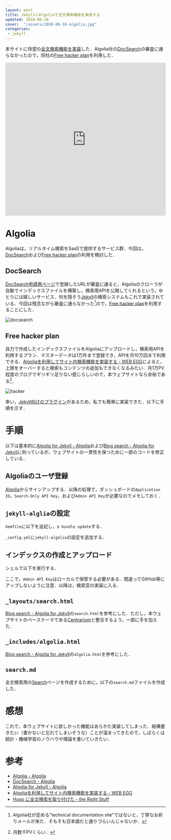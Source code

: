 ```yaml
---
layout: post
title: JekyllにAlgoliaで全文検索機能を実装する
updated: 2018-06-16
cover:  "/assets/2018-06-16-algolia.jpg"
categories:
 - jekyll
---
```


本サイトに待望の[全文検索機能を実装](https://haltaro.github.io/search/)した．Algolia社の[DocSearch](https://community.algolia.com/docsearch/)の審査に通らなかったので，同社の[Free hacker plan](https://www.algolia.com/pricing)を利用した．

<iframe width="100%" height="480" src="https://www.youtube.com/embed/iBIoajzYWGE?rel=0" frameborder="0" allow="autoplay; encrypted-media" allowfullscreen></iframe>

# Algolia

Algoliaは，リアルタイム検索をSaaSで提供するサービス群．今回は，[DocSearch](https://community.algolia.com/docsearch/)および[Free hacker plan](https://www.algolia.com/pricing)の利用を検討した．

## DocSearch

[DocSearch申請用ページ](https://community.algolia.com/docsearch/)で登録したURLが審査に通ると，Algoliaのクローラが自動でインデックスファイルを構築し，検索用APIを公開してくれるという，ゆとりには嬉しいサービス．何を隠そう[Jekyll](https://jekyllrb.com/)の検索システムもこれで実装されている．今回は残念ながら審査に通らなかった[^japanese]ので，[Free hacker plan](https://www.algolia.com/pricing)を利用することにした．

![docsearch]({{site.baseurl}}/assets/2018-06-16-docsearch.png)

[^japanese]: Algolia社が定める"technical documentation site"ではないと，丁寧なお祈りメールが来た．そもそも日本語だと通りづらいんじゃないか．

## Free hacker plan

自力で作成したインデックスファイルをAlgoliaにアップロードし，検索用APIを利用するプラン．マスターデータは1万件まで登録でき，APIを月10万回まで利用できる．[Algoliaを利用してサイト内検索機能を実装する - WEB EGG](https://blog.leko.jp/post/implement-site-search-with-algolia/)によると，上限をオーバーすると検索もコンテンツの追加もできなくなるみたい．月1万PV程度のブログでギリギリ足りない感じらしいので，本ウェブサイトなら余裕である[^sad]．

![hacker]({{site.baseurl}}/assets/2018-06-16-hacker.png)

幸い，[Jekyll向けのプラグイン](https://community.algolia.com/jekyll-algolia/)があるため，私でも簡単に実装できた．以下に手順を示す．

[^sad]: 月数千PVくらい．

# 手順

以下は基本的に[Algolia for Jekyll - Algolia](https://community.algolia.com/jekyll-algolia/)および[Blog search -  Algolia for Jekyll](https://community.algolia.com/jekyll-algolia/blog.html)に則っているが，ウェブサイトの一貫性を保つために一部のコードを修正している．

## Algoliaのユーザ登録

[Algolia](https://www.algolia.com/)からサインアップする．以降の処理で，ダッシュボードの`Application ID`，`Search-Only API Key`，および`Admin API Key`が必要なのでメモしておく．

## `jekyll-alglia`の設定

`Gemfile`に以下を追記し，`$ bundle update`する．

<script src="https://gist.github.com/haltaro/bc3a34adff021f762373f452f2aad4e7.js"></script>

`_config.yml`に`jekyll-algolia`の設定を追加する．

<script src="https://gist.github.com/haltaro/af5b24ac877c78a8d2230f903f429b8c.js"></script>

## インデックスの作成とアップロード

シェルで以下を実行する．

<script src="https://gist.github.com/haltaro/7602fed4d47e0062ed2779fc5070e4f9.js"></script>

ここで，`Admin API Key`はローカルで保管する必要がある．間違ってGitHub等にアップしないように注意．以降は，検索窓の実装に入る．

## `_layouts/search.html`

[Blog search -  Algolia for Jekyll](https://community.algolia.com/jekyll-algolia/blog.html)の`search.html`を参考にした．ただし，本ウェブサイトのベーステーマである[Centrarium](https://github.com/bencentra/centrarium)と整合するよう，一部に手を加えた．

<script src="https://gist.github.com/haltaro/1c1f54a75dff0ce897373d2d6450310c.js"></script>

## `_includes/algolia.html`

[Blog search -  Algolia for Jekyll](https://community.algolia.com/jekyll-algolia/blog.html)の`algolia.html`を参考にした．

<script src="https://gist.github.com/haltaro/17c7d07fdd56f07c80735e0328ecfbe0.js"></script>

## `search.md`

全文検索用の[Search]()ページを作成するために，以下の`search.md`ファイルを作成した．

<script src="https://gist.github.com/haltaro/c30ebf72374a701767ebc55fe33a898a.js"></script>

# 感想

これで，本ウェブサイトに欲しかった機能はあらかた実装してしまった．結構書きたい（書かないと忘れてしまいそうな）ことが溜まってきたので，しばらくは統計・機械学習のノウハウや理論を書いていきたい．

# 参考

- [Algolia - Algolia](https://www.algolia.com/)
- [DocSearch - Algolia](https://community.algolia.com/docsearch/)
- [Algolia for Jekyll - Algolia](https://community.algolia.com/jekyll-algolia/)
- [Algoliaを利用してサイト内検索機能を実装する - WEB EGG](https://blog.leko.jp/post/implement-site-search-with-algolia/)
- [Hugo に全文検索を取り付けた - the Right Stuff](http://rs.luminousspice.com/hugo-site-search/)
